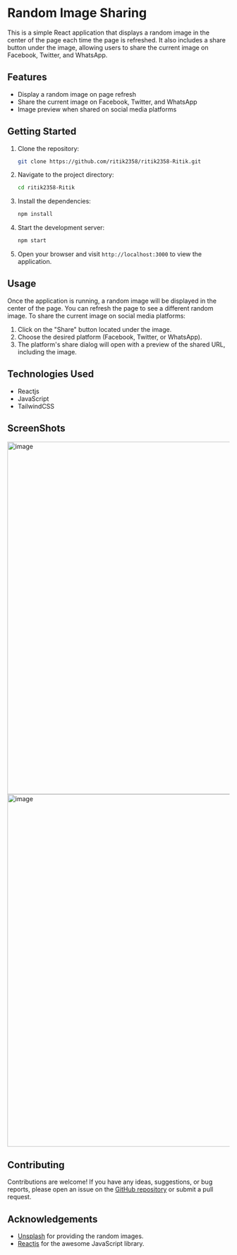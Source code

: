 # Random Image Sharing

This is a simple React application that displays a random image in the center of the page each time the page is refreshed. It also includes a share button under the image, allowing users to share the current image on Facebook, Twitter, and WhatsApp.

## Features

- Display a random image on page refresh
- Share the current image on Facebook, Twitter, and WhatsApp
- Image preview when shared on social media platforms


## Getting Started

1. Clone the repository:

   ```bash
   git clone https://github.com/ritik2358/ritik2358-Ritik.git
   ```

2. Navigate to the project directory:

   ```bash
   cd ritik2358-Ritik
   ```

3. Install the dependencies:

   ```bash
   npm install
   ```

4. Start the development server:

   ```bash
   npm start
   ```

5. Open your browser and visit `http://localhost:3000` to view the application.

## Usage

Once the application is running, a random image will be displayed in the center of the page. You can refresh the page to see a different random image. To share the current image on social media platforms:

1. Click on the "Share" button located under the image.
2. Choose the desired platform (Facebook, Twitter, or WhatsApp).
3. The platform's share dialog will open with a preview of the shared URL, including the image.

## Technologies Used

- Reactjs
- JavaScript
- TailwindCSS

## ScreenShots

<img width="799" alt="image" src="https://github.com/ritik2358/ritik2358-Ritik/assets/98156555/7ec65b9b-8fd9-49ab-bbb9-8ebb193cba75">
<img width="799" alt="image" src="https://github.com/ritik2358/ritik2358-Ritik/assets/98156555/99dcf80e-1dfe-4a73-b38a-ba778ca2c402">



## Contributing

Contributions are welcome! If you have any ideas, suggestions, or bug reports, please open an issue on the [GitHub repository](https://github.com/ritik2358/ritik2358-Ritik.git) or submit a pull request.


## Acknowledgements

- [Unsplash](https://unsplash.com/) for providing the random images.
- [Reactjs](https://reactjs.org/) for the awesome JavaScript library.
